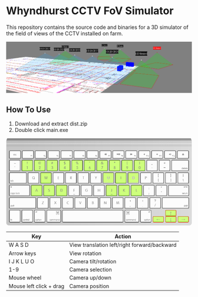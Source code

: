 # Whyndhurst CCTV FoV Simulator
This repository contains the source code and binaries for a 3D simulator of the field of views of the CCTV installed on farm.
<div style="text-align:center">
  <img src="sceencapture.png" />
</div>

## How To Use

1) Download and extract dist.zip
2) Double click main.exe

<div style="text-align:center">
  <img src="key_layout.png"/>
</div>

| Key                     | Action                                       |
|-------------------------|----------------------------------------------|
| W A S D                 | View translation left/right forward/backward |
| Arrow keys              | View rotation                                |
| I J K L U O             | Camera tilt/rotation                         |
| 1-9                     | Camera selection                             |
| Mouse wheel             | Camera up/down                               |
| Mouse left click + drag | Camera position                              |